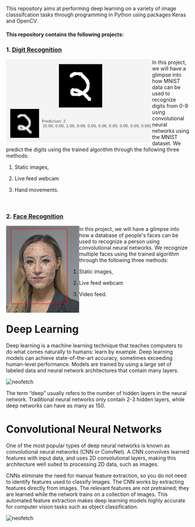 
This repository aims at performing deep learning on a variety of image classsifcation tasks through programming in Python using packages Keras and OpenCV.

#### This repository contains the following projects:

### 1. [Digit Recognition](./Digit%20Recognition)

<img src="recognize_main.PNG" alt="neofetch" align="left" width="400px" >
In this project, we will have a glimpse into how MNIST data can be used to recognize digits from 0-9 using convolutional neural networks using the MNIST dataset. We predict the digits using the trained algorithm through the following three methods: 

1. Static images, 

2. Live feed webcam 

3. Hand movements. 
<br />

### 2. [Face Recognition](./Face_Recognition)

<img src="face_icon.PNG" alt="neofetch" align="left" width="200px">
In this project, we will have a glimpse into how a database of people's faces can be used to recognize a person using convolutional neural networks. We recognize multiple faces using the trained algorithm through the following three methods:

1. Static images, 

2. Live feed webcam 

3. Video feed. 
<br />

# Deep Learning

Deep learning is a machine learning technique that teaches computers to do what comes naturally to humans: learn by example. 
Deep learning models can achieve state-of-the-art accuracy, sometimes exceeding human-level performance. Models are trained by using a large set of labeled data and neural network architectures that contain many layers.

<img src="https://cdn-images-1.medium.com/max/1318/1*Gh5PS4R_A5drl5ebd_gNrg@2x.png" alt="neofetch" width="600px">

The term “deep” usually refers to the number of hidden layers in the neural network. Traditional neural networks only contain 2-3 hidden layers, while deep networks can have as many as 150.


# Convolutional Neural Networks

One of the most popular types of deep neural networks is known as convolutional neural networks (CNN or ConvNet). A CNN convolves learned features with input data, and uses 2D convolutional layers, making this architecture well suited to processing 2D data, such as images.

CNNs eliminate the need for manual feature extraction, so you do not need to identify features used to classify images. The CNN works by extracting features directly from images. The relevant features are not pretrained; they are learned while the network trains on a collection of images. This automated feature extraction makes deep learning models highly accurate for computer vision tasks such as object classification.

<img src="https://codetolight.files.wordpress.com/2017/11/network.png" alt="neofetch">



